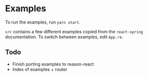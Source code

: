 # Examples

To run the examples, run `yarn start`.

`src` contains a few different examples copied from the `react-spring` documentation. To switch between examples, edit `App.re`.

## Todo

- Finish porting examples to reason-react
- Index of examples + router
